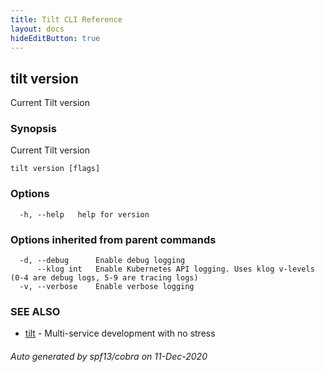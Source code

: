 ```yaml
---
title: Tilt CLI Reference
layout: docs
hideEditButton: true
---
```

## tilt version

Current Tilt version

### Synopsis

Current Tilt version

```
tilt version [flags]
```

### Options

```
  -h, --help   help for version
```

### Options inherited from parent commands

```
  -d, --debug      Enable debug logging
      --klog int   Enable Kubernetes API logging. Uses klog v-levels (0-4 are debug logs, 5-9 are tracing logs)
  -v, --verbose    Enable verbose logging
```

### SEE ALSO

* [tilt](tilt.html)	 - Multi-service development with no stress

###### Auto generated by spf13/cobra on 11-Dec-2020
